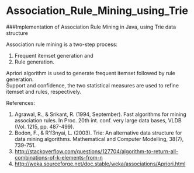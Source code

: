 # Association_Rule_Mining_using_Trie  
###Implementation of Association Rule Mining in Java, using Trie data structure  

Association rule mining is a two-step process:  
1. Frequent itemset generation and  
2. Rule generation.  

Apriori algorithm is used to generate frequent itemset followed by rule generation.  
Support and confidence, the two statistical measures are used to refine itemset and rules, respectively.  

References:  
1. Agrawal, R., & Srikant, R. (1994, September). Fast algorithms for mining association rules. In Proc. 20th int. conf. very large data bases, VLDB (Vol. 1215, pp. 487-499).  
2. Bodon, F., & R\'f3nyai, L. (2003). Trie: An alternative data structure for data mining algorithms. Mathematical and Computer Modelling, 38(7), 739-751.  
3. http://stackoverflow.com/questions/127704/algorithm-to-return-all-combinations-of-k-elements-from-n  
4. http://weka.sourceforge.net/doc.stable/weka/associations/Apriori.html
